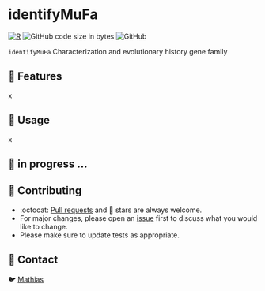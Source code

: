 # identifyMuFa

[![R](https://img.shields.io/badge/R-276DC3?style=for-the-badge&logo=R&logoColor=white&labelColor=101010)](https://www.r-project.org/about.html)
![GitHub code size in bytes](https://img.shields.io/github/languages/code-size/mathiashole/identifyMuFa?style=for-the-badge&labelColor=101010&color=white)
![GitHub](https://img.shields.io/github/license/mathiashole/identifyMuFa?color=%23179287&style=for-the-badge&logoColor=white&labelColor=101010)

`identifyMuFa` Characterization and evolutionary history gene family

## :book: Features

x

## :wrench: Usage

x

## :hammer: in progress ...


## :sparkling_heart: Contributing

- :octocat: [Pull requests](https://github.com/mathiashole/JustMAQT/pulls) and :star2: stars are always welcome.
- For major changes, please open an [issue](https://github.com/mathiashole/JustMAQT/issues) first to discuss what you would like to change.
- Please make sure to update tests as appropriate.

## :mega: Contact

:bird: [Mathias](https://twitter.com/joaquinmangino)
